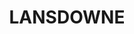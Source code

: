 ---
lastmod: '2025-04-06T06:05:19+00:00'
latitude: -14.43162875
layout: suburb
longitude: 132.3888705
postcode: 0850
state: NT
title: LANSDOWNE
url: /nt/lansdowne/
---